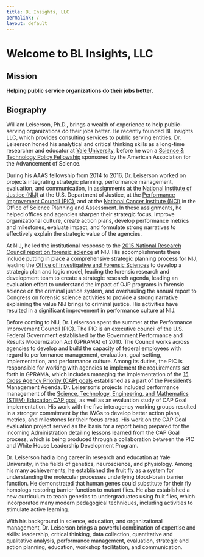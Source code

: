```yaml
---
title: BL Insights, LLC
permalink: /
layout: default
---
```


<section class="section title-section">
<h1 class="section-title" style="font-size:200%;">Welcome to BL Insights, LLC</h1>
</section>

<section class="section summary-section">
<h2 class="section-title"><i class="fa fa-rocket"></i>Mission</h2>
<div class="summary">
<b>Helping public service organizations do their jobs better.</b> 
</div><!--//summary-->
</section><!--//section-->

<section class="section bio-section">
<h2 class="section-title"><i class="fa fa-user"></i>Biography</h2>
<div class="bio">

<p>William Leiserson, Ph.D., brings a wealth of experience to help public-serving organizations do their jobs better. He recently founded BL Insights LLC, which provides consulting services to public serving entities. Dr. Leiserson honed his analytical and critical thinking skills as a long-time researcher and educator at <a href="//mcdb.yale.edu/" target="_new">Yale University</a>, before he won a <a href="//www.aaas.org/page/stpf/overview" target="_new">Science & Technology Policy Fellowship</a> sponsored by the American Association for the Advancement of Science.</p>

<p>During his AAAS fellowship from 2014 to 2016, Dr. Leiserson worked on projects integrating strategic planning, performance management, evaluation, and communication, in assignments at the <a href="//nij.gov" target="_new">National Institute of Justice (NIJ)</a> at the U.S. Department of Justice, at the <a href="//pic.gov" target="_new">Performance Improvement Council (PIC)</a>, and at the <a href="//cancer.gov" target="_new">National Cancer Institute (NCI)</a> in the Office of Science Planning and Assessment. In these assignments, he helped offices and agencies sharpen their strategic focus, improve organizational culture, create action plans, develop performance metrics and milestones, evaluate impact, and formulate strong narratives to effectively explain the strategic value of the agencies.</p>

<p>At NIJ, he led the institutional response to the <a href="https://www.nap.edu/catalog/21772/support-for-forensic-science-research-improving-the-scientific-role-of" target="_new">2015 National Research Council report on forensic science</a> at NIJ. His accomplishments there include putting in place a comprehensive strategic planning process for NIJ, leading the <a href="//www.nij.gov/about/pages/oifs.aspx" target="_new">Office of Investigative and Forensic Sciences</a> to develop a strategic plan and logic model, leading the forensic research and development team to create a strategic research agenda, leading an evaluation effort to understand the impact of OJP programs in forensic science on the criminal justice system, and overhauling the annual report to Congress on forensic science activities to provide a strong narrative explaining the value NIJ brings to criminal justice. His activities have resulted in a significant improvement in performance culture at NIJ.</p>

<p>Before coming to NIJ, Dr. Leiserson spent the summer at the Performance Improvement Council (PIC). The PIC is an executive council of the U.S. Federal Government established by the Government Performance and Results Modernization Act (GPRAMA) of 2010. The Council works across agencies to develop and build the capacity of federal employees with regard to performance management, evaluation, goal-setting, implementation, and performance culture. Among its duties, the PIC is responsible for working with agencies to implement the requirements set forth in GPRAMA, which includes managing the implementation of the <a href="//www.performance.gov/cap-goals-list" target="_new">15 Cross Agency Priority (CAP) goals</a> established as a part of the President’s Management Agenda. Dr. Leiserson’s projects included performance management of the <a href="//www.performance.gov/node/3404/view?view=public" target="_new">Science, Technology, Engineering, and Mathematics (STEM) Education CAP goal</a>, as well as an evaluation study of CAP Goal implementation. His work with the five interagency working groups resulted in a stronger commitment by the IWGs to develop better action plans, metrics, and milestones for their focus areas. His work on the CAP Goal evaluation project served as the basis for a report being prepared for the incoming Administration detailing lessons learned from the CAP Goal process, which is being produced through a collaboration between the PIC and White House Leadership Development Program.</p>

<p>Dr. Leiserson had a long career in research and education at Yale University, in the fields of genetics, neuroscience, and physiology. Among his many achievements, he established the fruit fly as a system for understanding the molecular processes underlying blood-brain barrier function. He demonstrated that human genes could substitute for their fly homologs restoring barrier function to mutant flies. He also established a new curriculum to teach genetics to undergraduates using fruit flies, which incorporated many modern pedagogical techniques, including activities to stimulate active learning.</p>

<p>With his background in science, education, and organizational management, Dr. Leiserson brings a powerful combination of expertise and skills: leadership, critical thinking, data collection, quantitative and qualitative analysis, performance management, evaluation, strategic and action planning, education, workshop facilitation, and communication.</p>
</div><!--//bio-->
</section><!--//section-->
